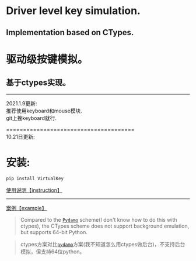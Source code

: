 # Driver level key simulation.
## Implementation based on CTypes.
# 驱动级按键模拟。
## 基于ctypes实现。

----------------------------------------------------------
2021.1.9更新:<br>
推荐使用keyboard和mouse模块.<br>
git上搜keyboard就行.<br>

======================================<br>
10.21日更新:
# 安装:
```
pip install VirtualKey
```
[使用说明【instruction】](https://zhuanlan.zhihu.com/p/266522358 "跳转到知乎")

---------------------------------------------------------------

[案例【example】](https://github.com/bode135/VirtualKey_with_Ctypes/blob/master/example.py)

> Compared to the [`Pydamo`](https://github.com/bode135/pydamo "jump to the pydamo project") scheme(I don't know how to do this with ctypes), the CTypes scheme does not support background emulation, but supports 64-bit Python.

> ctypes方案对比[`pydamo`](https://github.com/bode135/pydamo "jump to the pydamo project")方案(我不知道怎么用ctypes做后台)，不支持后台模拟，但支持64位python。
